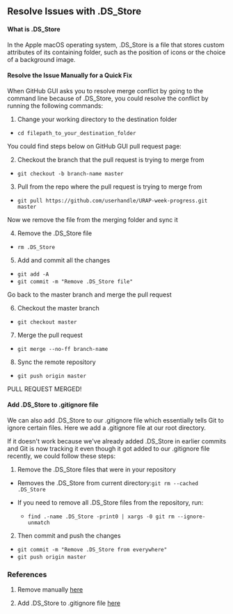 ## Resolve Issues with .DS_Store

#### What is .DS_Store

In the Apple macOS operating system, .DS_Store is a file that stores custom attributes of its containing folder, such as the position of icons or the choice of a background image.

#### Resolve the Issue Manually for a Quick Fix

When GitHub GUI asks you to resolve merge conflict by going to the command line because of .DS_Store, you could resolve the conflict by running the following commands:

1. Change your working directory to the destination folder  
  * `cd filepath_to_your_destination_folder`  

You could find steps below on GitHub GUI pull request page:

2. Checkout the branch that the pull request is trying to merge from  
  * `git checkout -b branch-name master`

3. Pull from the repo where the pull request is trying to merge from
  * `git pull https://github.com/userhandle/URAP-week-progress.git master`

Now we remove the file from the merging folder and sync it

4. Remove the .DS_Store file
  *  `rm .DS_Store`

5. Add and commit all the changes
  * `git add -A`
  * `git commit -m "Remove .DS_Store file"`

Go back to the master branch and merge the pull request

6. Checkout the master branch  
  * `git checkout master`

7. Merge the pull request
  * `git merge --no-ff branch-name`

8. Sync the remote repository  
  * `git push origin master`

PULL REQUEST MERGED!

#### Add .DS_Store to .gitignore file

We can also add .DS_Store to our .gitignore file which essentially tells Git to ignore certain files. Here we add a .gitignore file at our root directory.

If it doesn't work because we've already added .DS_Store in earlier commits and Git is now tracking it even though it got added to our .gitignore file recently, we could follow these steps:

1. Remove the .DS_Store files that were in your repository  
  * Removes the .DS_Store from current directory:`git rm --cached .DS_Store`  

  * If you need to remove all .DS_Store files from the repository, run:  
    + `find .-name .DS_Store -print0 | xargs -0 git rm --ignore-unmatch`

2. Then commit and push the changes  
  * `git commit -m "Remove .DS_Store from everywhere"`
  * `git push origin master`


### References

1. Remove manually [here](https://stackoverflow.com/questions/14744993/git-strange-branch-merge-error-that-i-am-not-sure-how-to-solve/14745043)

2. Add .DS_Store to .gitignore file [here](https://stackoverflow.com/questions/18393498/gitignore-all-the-ds-store-files-in-every-folder-and-subfolder/38797342)
